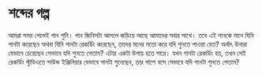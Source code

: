 # শব্দের গল্প

আমরা সময় পেলেই গান শুনি। গান জিনিসটা আসলে জড়িয়ে আছে আমাদের সবার সাথে। তবে এই গানকে মানে যিনি গানটা করেছেন অথবা যিনি গানটা রেকর্ডিং করেছেন, তাদের মনের মতো করে যদি শুনতে পাওয়া যেত? অর্থাৎ উনারা যেভাবে চেয়েছেন সেভাবে যদি শুনতে পেতাম? এটার একটা উপায় হতে পারে। যখন গানটা রেকর্ডিং হয়, তখন সেই রেকর্ডিং স্টুডিওতে সাউন্ড ইঞ্জিনিয়ার যেভাবে গানটা শুনেছেন, তার পাশে বসে সেভাবে যদি গানটা শুনতে পেতাম?

